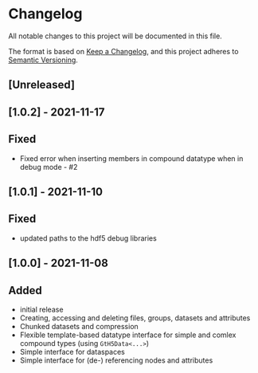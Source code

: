 # Changelog
All notable changes to this project will be documented in this file.

The format is based on [Keep a Changelog](https://keepachangelog.com/en/1.0.0/),
and this project adheres to [Semantic Versioning](https://semver.org/spec/v2.0.0.html).

## [Unreleased]
## [1.0.2] - 2021-11-17
## Fixed
- Fixed error when inserting members in compound datatype when in debug mode - #2

## [1.0.1] - 2021-11-10
## Fixed
- updated paths to the hdf5 debug libraries

## [1.0.0] - 2021-11-08
## Added
- initial release
- Creating, accessing and deleting files, groups, datasets and attributes
- Chunked datasets and compression
- Flexible template-based datatype interface for simple and comlex compound types (using `GtH5Data<...>`)
- Simple interface for dataspaces
- Simple interface for (de-) referencing nodes and attributes
